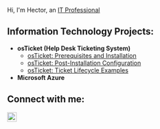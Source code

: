 Hi, I'm Hector, an <a href="https://linkedin.com/in/hector-mendez-9646901a7/">IT Professional</a></h1>
<h2>Information Technology Projects:</h2>

- <b>osTicket (Help Desk Ticketing System)</b>
  - [osTicket: Prerequisites and Installation](https://github.com/hectormendezz/osticket-prereqs)
  - [osTicket: Post-Installation Configuration](https://github.com/hectormendezz/post-install-config)
  - [osTicket: Ticket Lifecycle Examples](https://github.com/joshmadakorcc/ticket-lifecycle)
- <b>Microsoft Azure</b>
 
<h2>Connect with me:</h2>

[<img align="left" alt="Josh | LinkedIn" width="22px" src="https://cdn.jsdelivr.net/npm/simple-icons@v3/icons/linkedin.svg" />][linkedin]

[linkedin]: https://www.linkedin.com/in/hector-mendez-9646901a7/
